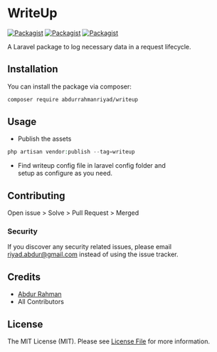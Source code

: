 # WriteUp
[![Packagist](https://img.shields.io/packagist/v/abdurrahmanriyad/writeup.svg)](https://packagist.org/packages/abdurrahmanriyad/writeup)
[![Packagist](https://img.shields.io/packagist/l/abdurrahmanriyad/writeup.svg)](https://packagist.org/packages/abdurrahmanriyad/writeup)
[![Packagist](https://img.shields.io/packagist/dm/abdurrahmanriyad/writeup.svg)](https://packagist.org/packages/abdurrahmanriyad/writeup) 

A Laravel package to log necessary data in a request lifecycle.

## Installation

You can install the package via composer:

```bash
composer require abdurrahmanriyad/writeup
```

## Usage
-  Publish the assets 
``` php
php artisan vendor:publish --tag=writeup
```
 - Find writeup config file in laravel config folder and <br> 
 setup as configure as you need. 

## Contributing

Open issue > Solve > Pull Request > Merged

### Security

If you discover any security related issues, please email riyad.abdur@gmail.com instead of using the issue tracker.

## Credits

- [Abdur Rahman](https://github.com/abdurrahmanriyad)
- All Contributors

## License

The MIT License (MIT). Please see [License File](LICENSE.md) for more information.

